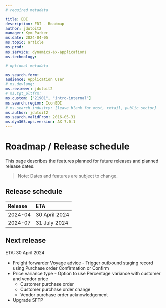 ```yaml
---
# required metadata

title: EDI
description: EDI - Roadmap
author: jdutoit2
manager: Kym Parker
ms.date: 2024-04-05
ms.topic: article
ms.prod: 
ms.service: dynamics-ax-applications
ms.technology: 

# optional metadata

ms.search.form:  
audience: Application User
# ms.devlang: 
ms.reviewer: jdutoit2
# ms.tgt_pltfrm: 
ms.custom: ["21901", "intro-internal"]
ms.search.region: IconEDI
# ms.search.industry: [leave blank for most, retail, public sector]
ms.author: jdutoit2
ms.search.validFrom: 2016-05-31
ms.dyn365.ops.version: AX 7.0.1
---
```


# 	Roadmap / Release schedule

This page describes the features planned for future releases and planned release dates.

> Note: Dates and features are subject to change.


## Release schedule

Release			| ETA
:--			    |:--
2024-04     | 30 April 2024
2024-07     | 31 July 2024


## Next release
ETA: 30 April 2024

- Freight forwarder Voyage advice - Trigger outbound staging record using Purchase order Confirmation or Confirm
- Price variance type - Option to use Percentage variance with customer and vendor price
    - Customer purchase order
    - Customer purchase order change
    - Vendor purchase order acknowledgement
- Upgrade SFTP   


